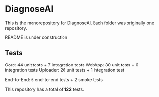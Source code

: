 # DiagnoseAI

This is the monorepository for DiagnoseAI. Each folder was originally one repository.

README is under construction

## Tests

Core: 44 unit tests + 7 integration tests
WebApp: 30 unit tests + 6 integration tests
Uploader: 26 unit tests + 1 integration test

End-to-End: 6 end-to-end tests + 2 smoke tests

This repository has a total of **122** tests.
